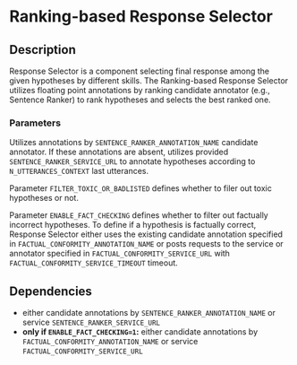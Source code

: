 # Ranking-based Response Selector

## Description

Response Selector is a component selecting final response among the given hypotheses by different skills.
The Ranking-based Response Selector utilizes floating point annotations by ranking candidate annotator (e.g., Sentence Ranker)
to rank hypotheses and selects the best ranked one.

### Parameters

Utilizes annotations by `SENTENCE_RANKER_ANNOTATION_NAME` candidate annotator. If these annotations are absent, utilizes provided `SENTENCE_RANKER_SERVICE_URL` to annotate hypotheses 
according to `N_UTTERANCES_CONTEXT` last utterances.

Parameter `FILTER_TOXIC_OR_BADLISTED` defines whether to filer out toxic hypotheses or not.

Parameter `ENABLE_FACT_CHECKING` defines whether to filter out factually incorrect hypotheses. To define if a hypothesis is factually correct, Response Selector either uses the existing candidate annotation specified in `FACTUAL_CONFORMITY_ANNOTATION_NAME` or posts requests to the service or annotator specified in `FACTUAL_CONFORMITY_SERVICE_URL` with `FACTUAL_CONFORMITY_SERVICE_TIMEOUT` timeout.


## Dependencies

- either candidate annotations by `SENTENCE_RANKER_ANNOTATION_NAME` or service `SENTENCE_RANKER_SERVICE_URL`
- __only if `ENABLE_FACT_CHECKING=1`:__ either candidate annotations by `FACTUAL_CONFORMITY_ANNOTATION_NAME` or service `FACTUAL_CONFORMITY_SERVICE_URL`